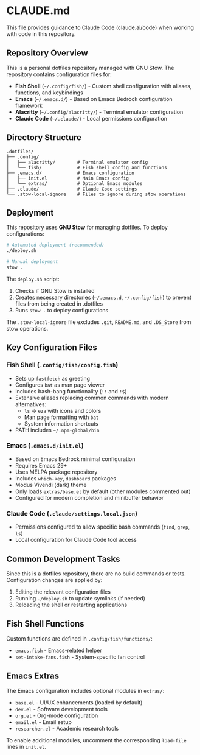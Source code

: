 # CLAUDE.md

This file provides guidance to Claude Code (claude.ai/code) when working with code in this repository.

## Repository Overview

This is a personal dotfiles repository managed with GNU Stow. The repository contains configuration files for:

- **Fish Shell** (`~/.config/fish/`) - Custom shell configuration with aliases, functions, and keybindings
- **Emacs** (`~/.emacs.d/`) - Based on Emacs Bedrock configuration framework
- **Alacritty** (`~/.config/alacritty/`) - Terminal emulator configuration
- **Claude Code** (`~/.claude/`) - Local permissions configuration

## Directory Structure

```
.dotfiles/
├── .config/
│   ├── alacritty/        # Terminal emulator config
│   └── fish/             # Fish shell config and functions
├── .emacs.d/             # Emacs configuration
│   ├── init.el           # Main Emacs config
│   └── extras/           # Optional Emacs modules
├── .claude/              # Claude Code settings
└── .stow-local-ignore    # Files to ignore during stow operations
```

## Deployment

This repository uses **GNU Stow** for managing dotfiles. To deploy configurations:

```bash
# Automated deployment (recommended)
./deploy.sh

# Manual deployment
stow .
```

The `deploy.sh` script:
1. Checks if GNU Stow is installed
2. Creates necessary directories (`~/.emacs.d`, `~/.config/fish`) to prevent files from being created in .dotfiles
3. Runs `stow .` to deploy configurations

The `.stow-local-ignore` file excludes `.git`, `README.md`, and `.DS_Store` from stow operations.

## Key Configuration Files

### Fish Shell (`.config/fish/config.fish`)
- Sets up `fastfetch` as greeting
- Configures `bat` as man page viewer
- Includes bash-bang functionality (`!!` and `!$`)
- Extensive aliases replacing common commands with modern alternatives:
  - `ls` → `eza` with icons and colors
  - Man page formatting with `bat`
  - System information shortcuts
- PATH includes `~/.npm-global/bin`

### Emacs (`.emacs.d/init.el`)
- Based on Emacs Bedrock minimal configuration
- Requires Emacs 29+
- Uses MELPA package repository
- Includes `which-key`, `dashboard` packages
- Modus Vivendi (dark) theme
- Only loads `extras/base.el` by default (other modules commented out)
- Configured for modern completion and minibuffer behavior

### Claude Code (`.claude/settings.local.json`)
- Permissions configured to allow specific bash commands (`find`, `grep`, `ls`)
- Local configuration for Claude Code tool access

## Common Development Tasks

Since this is a dotfiles repository, there are no build commands or tests. Configuration changes are applied by:

1. Editing the relevant configuration files
2. Running `./deploy.sh` to update symlinks (if needed)
3. Reloading the shell or restarting applications

## Fish Shell Functions

Custom functions are defined in `.config/fish/functions/`:
- `emacs.fish` - Emacs-related helper
- `set-intake-fans.fish` - System-specific fan control

## Emacs Extras

The Emacs configuration includes optional modules in `extras/`:
- `base.el` - UI/UX enhancements (loaded by default)
- `dev.el` - Software development tools
- `org.el` - Org-mode configuration
- `email.el` - Email setup
- `researcher.el` - Academic research tools

To enable additional modules, uncomment the corresponding `load-file` lines in `init.el`.